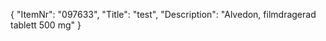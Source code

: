 {
  "ItemNr": "097633",
  "Title": "test",
  "Description": "Alvedon, filmdragerad tablett 500 mg"
}